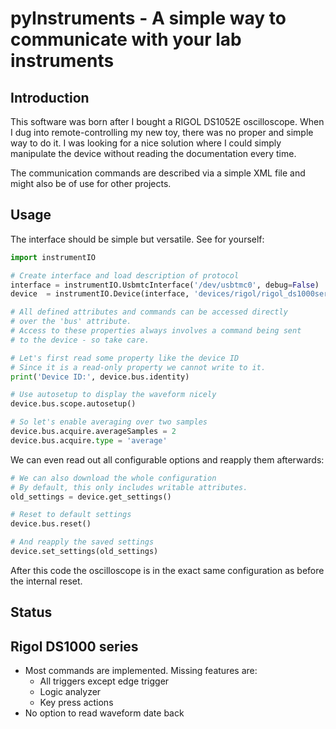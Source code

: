 pyInstruments - A simple way to communicate with your lab instruments
======================================================================

Introduction
------------

This software was born after I bought a RIGOL DS1052E oscilloscope.
When I dug into remote-controlling my new toy, there was no proper and
simple way to do it. I was looking for a nice solution where I could
simply manipulate the device without reading the documentation every time.

The communication commands are described via a simple XML file and might
also be of use for other projects.

Usage
------

The interface should be simple but versatile. See for yourself:

```python
import instrumentIO

# Create interface and load description of protocol
interface = instrumentIO.UsbmtcInterface('/dev/usbtmc0', debug=False)
device  = instrumentIO.Device(interface, 'devices/rigol/rigol_ds1000series.xml')

# All defined attributes and commands can be accessed directly
# over the 'bus' attribute.
# Access to these properties always involves a command being sent
# to the device - so take care.

# Let's first read some property like the device ID
# Since it is a read-only property we cannot write to it.
print('Device ID:', device.bus.identity)

# Use autosetup to display the waveform nicely
device.bus.scope.autosetup()

# So let's enable averaging over two samples
device.bus.acquire.averageSamples = 2
device.bus.acquire.type = 'average'
```

We can even read out all configurable options and reapply them afterwards:

```python
# We can also download the whole configuration
# By default, this only includes writable attributes.
old_settings = device.get_settings()

# Reset to default settings
device.bus.reset()

# And reapply the saved settings
device.set_settings(old_settings)
```

After this code the oscilloscope is in the exact same configuration 
as before the internal reset.

Status
------

Rigol DS1000 series
-------------------
 
 - Most commands are implemented. Missing features are:
   - All triggers except edge trigger
   - Logic analyzer
   - Key press actions
 - No option to read waveform date back
